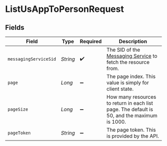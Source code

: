 # ListUsAppToPersonRequest


## Fields

| Field                                                                                                              | Type                                                                                                               | Required                                                                                                           | Description                                                                                                        |
| ------------------------------------------------------------------------------------------------------------------ | ------------------------------------------------------------------------------------------------------------------ | ------------------------------------------------------------------------------------------------------------------ | ------------------------------------------------------------------------------------------------------------------ |
| `messagingServiceSid`                                                                                              | *String*                                                                                                           | :heavy_check_mark:                                                                                                 | The SID of the [Messaging Service](https://www.twilio.com/docs/messaging/services/api) to fetch the resource from. |
| `page`                                                                                                             | *Long*                                                                                                             | :heavy_minus_sign:                                                                                                 | The page index. This value is simply for client state.                                                             |
| `pageSize`                                                                                                         | *Long*                                                                                                             | :heavy_minus_sign:                                                                                                 | How many resources to return in each list page. The default is 50, and the maximum is 1000.                        |
| `pageToken`                                                                                                        | *String*                                                                                                           | :heavy_minus_sign:                                                                                                 | The page token. This is provided by the API.                                                                       |